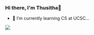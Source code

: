 ### Hi there, I'm Thusitha👋
- 🌱 I’m currently learning CS at UCSC...
<img src="https://github-readme-stats.vercel.app/api?username=Thusiya05&&show_icons=true&title_color=fffffb&icon_color=bb2acf&text_color=daf7dc&bg_color=151515">
<!--
**Thusiya05/Thusiya05** is a ✨ _special_ ✨ repository because its `README.md` (this file) appears on your GitHub profile.

Here are some ideas to get you started:

- 🔭 I’m currently working on ...
- 🌱 I’m currently learning ...
- 👯 I’m looking to collaborate on ...
- 🤔 I’m looking for help with ...
- 💬 Ask me about ...
- 📫 How to reach me: ...
- 😄 Pronouns: ...
- ⚡ Fun fact: ...
-->
